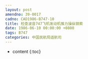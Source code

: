 ```yaml
---
layout: post
amendno: 39-0017
cadno: CAD1986-B747-10
title: 检查波音747飞机发动机推力操纵钢索
date: 1986-06-10 00:00:00 +0800
tags: B747
categories: 中国民航局适航司
---
```


* content
{:toc}


